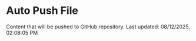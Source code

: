# Auto Push File

Content that will be pushed to GitHub repository.
Last updated: 08/12/2025, 02:08:05 PM